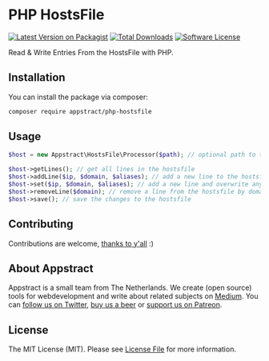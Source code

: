 # PHP HostsFile

[![Latest Version on Packagist](https://img.shields.io/packagist/v/appstract/php-hostsfile.svg?style=flat-square)](https://packagist.org/packages/appstract/php-hostsfile)
[![Total Downloads](https://img.shields.io/packagist/dt/appstract/php-hostsfile.svg?style=flat-square)](https://packagist.org/packages/appstract/php-hostsfile)
[![Software License](https://img.shields.io/badge/license-MIT-brightgreen.svg?style=flat-square)](LICENSE.md)

Read & Write Entries From the HostsFile with PHP.

## Installation

You can install the package via composer:

```bash
composer require appstract/php-hostsfile
```

## Usage

```php
$host = new Appstract\HostsFile\Processor($path); // optional path to the file

$host->getLines(); // get all lines in the hostsfile
$host->addLine($ip, $domain, $aliases); // add a new line to the hostsfile
$host->set($ip, $domain, $aliases); // add a new line and overwrite any existing
$host->removeLine($domain); // remove a line from the hostsfile by domain
$host->save(); // save the changes to the hostsfile
```

## Contributing

Contributions are welcome, [thanks to y'all](https://github.com/appstract/php-hostsfile/graphs/contributors) :)

## About Appstract

Appstract is a small team from The Netherlands. We create (open source) tools for webdevelopment and write about related subjects on [Medium](https://medium.com/appstract). You can [follow us on Twitter](https://twitter.com/teamappstract), [buy us a beer](https://www.paypal.me/teamappstract/10) or [support us on Patreon](https://www.patreon.com/appstract).

## License

The MIT License (MIT). Please see [License File](LICENSE.md) for more information.
